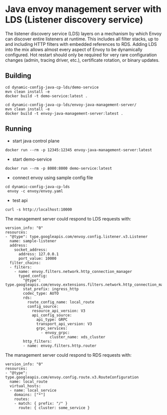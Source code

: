 # Java envoy management server with LDS (Listener discovery service)

The listener discovery service (LDS) layers on a mechanism by which Envoy can discover entire listeners at runtime. This includes all filter stacks, up to and including HTTP filters with embedded references to RDS. Adding LDS into the mix allows almost every aspect of Envoy to be dynamically configured. Hot restart should only be required for very rare configuration changes (admin, tracing driver, etc.), certificate rotation, or binary updates.

## Building
```
cd dynamic-config-java-cp-lds/demo-service
mvn clean install -e
docker build -t demo-service:latest .

cd dynamic-config-java-cp-lds/envoy-java-management-server/
mvn clean install -e
docker build -t envoy-java-management-server:latest .

```

## Running
 * start java control plane
```
docker run --rm -p 12345:12345 envoy-java-management-server:latest
```
 *  start demo-service
 ```
docker run --rm -p 8000:8000 demo-service:latest
```
 * connect envoy using sample config file
```
cd dynamic-config-java-cp-lds
 envoy -c envoy/envoy.yaml
```
 * test api
```
curl -s http://localhost:10000
```
The management server could respond to LDS requests with:

```
version_info: "0"
resources:
- "@type": type.googleapis.com/envoy.config.listener.v3.Listener
  name: sample-listener
  address:
    socket_address:
      address: 127.0.0.1
      port_value: 10000
  filter_chains:
  - filters:
    - name: envoy.filters.network.http_connection_manager
      typed_config:
        "@type": type.googleapis.com/envoy.extensions.filters.network.http_connection_manager.v3.HttpConnectionManager
        stat_prefix: ingress_http
        codec_type: AUTO
        rds:
          route_config_name: local_route
          config_source:
            resource_api_version: V3
            api_config_source:
              api_type: GRPC
              transport_api_version: V3
              grpc_services:
                - envoy_grpc:
                    cluster_name: xds_cluster
        http_filters:
        - name: envoy.filters.http.router

```

The management server could respond to RDS requests with:

```
version_info: "0"
resources:
- "@type": type.googleapis.com/envoy.config.route.v3.RouteConfiguration
  name: local_route
  virtual_hosts:
  - name: local_service
    domains: ["*"]
    routes:
    - match: { prefix: "/" }
      route: { cluster: some_service }
```